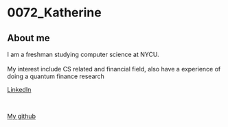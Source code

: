 # 0072_Katherine

## About me

I am a freshman studying computer science at NYCU.  
</br>
My interest include CS related and financial field, also have a experience of doing a quantum finance research
</br>

[LinkedIn](https://www.linkedin.com/in/katherine-liu-a0474228b)


</br>

[My github](https://github.com/xian208)
